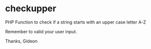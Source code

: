# checkupper
PHP Function to check if a string starts with an upper case letter A-Z

Remember to valid your user input.

Thanks,
Gideon
